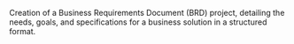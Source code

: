Creation of a Business Requirements Document (BRD) project, detailing the needs, goals, and specifications for a business solution in a structured format.
